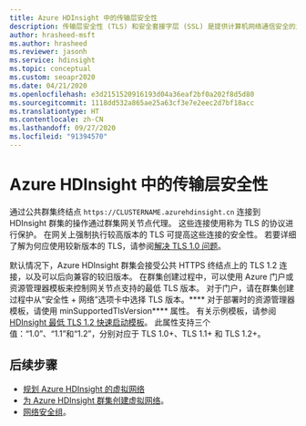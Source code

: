 ```yaml
---
title: Azure HDInsight 中的传输层安全性
description: 传输层安全性 (TLS) 和安全套接字层 (SSL) 是提供计算机网络通信安全的加密协议。
author: hrasheed-msft
ms.author: hrasheed
ms.reviewer: jasonh
ms.service: hdinsight
ms.topic: conceptual
ms.custom: seoapr2020
ms.date: 04/21/2020
ms.openlocfilehash: e3d2151520916193d04a36eaf2bf0a202f8d5d80
ms.sourcegitcommit: 1118dd532a865ae25a63cf3e7e2eec2d7bf18acc
ms.translationtype: HT
ms.contentlocale: zh-CN
ms.lasthandoff: 09/27/2020
ms.locfileid: "91394570"
---
```

# <a name="transport-layer-security-in-azure-hdinsight"></a>Azure HDInsight 中的传输层安全性

通过公共群集终结点 `https://CLUSTERNAME.azurehdinsight.cn` 连接到 HDInsight 群集的操作通过群集网关节点代理。 这些连接使用称为 TLS 的协议进行保护。 在网关上强制执行较高版本的 TLS 可提高这些连接的安全性。 若要详细了解为何应使用较新版本的 TLS，请参阅[解决 TLS 1.0 问题](https://docs.microsoft.com/security/solving-tls1-problem)。

默认情况下，Azure HDInsight 群集会接受公共 HTTPS 终结点上的 TLS 1.2 连接，以及可以后向兼容的较旧版本。 在群集创建过程中，可以使用 Azure 门户或资源管理器模板来控制网关节点支持的最低 TLS 版本。 对于门户，请在群集创建过程中从“安全性 + 网络”选项卡中选择 TLS 版本。**** 对于部署时的资源管理器模板，请使用 minSupportedTlsVersion**** 属性。 有关示例模板，请参阅 [HDInsight 最低 TLS 1.2 快速启动模板](https://github.com/Azure/azure-quickstart-templates/tree/master/101-hdinsight-minimum-tls)。 此属性支持三个值：“1.0”、“1.1”和“1.2”，分别对应于 TLS 1.0+、TLS 1.1+ 和 TLS 1.2+。


## <a name="next-steps"></a>后续步骤

* [规划 Azure HDInsight 的虚拟网络](./hdinsight-plan-virtual-network-deployment.md)
* [为 Azure HDInsight 群集创建虚拟网络](hdinsight-create-virtual-network.md)。
* [网络安全组](../virtual-network/security-overview.md)。
